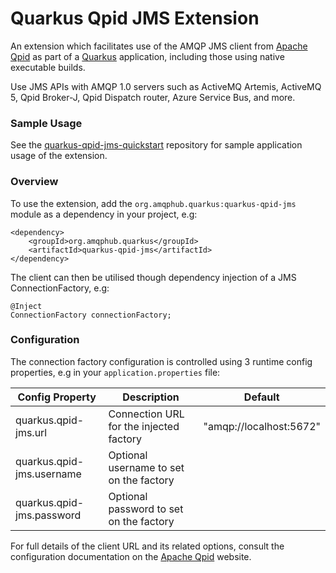# Quarkus Qpid JMS Extension

An extension which facilitates use of the AMQP JMS client from [Apache Qpid](https://qpid.apache.org/components/jms/) as part of a [Quarkus](https://quarkus.io) application, including those using native executable builds.

Use JMS APIs with AMQP 1.0 servers such as ActiveMQ Artemis, ActiveMQ 5, Qpid Broker-J, Qpid Dispatch router, Azure Service Bus, and more.

### Sample Usage

See the [quarkus-qpid-jms-quickstart](https://github.com/amqphub/quarkus-qpid-jms-quickstart/) repository for sample application usage of the extension.

### Overview

To use the extension, add the `org.amqphub.quarkus:quarkus-qpid-jms` module as a dependency in your project, e.g:

    <dependency>
        <groupId>org.amqphub.quarkus</groupId>
        <artifactId>quarkus-qpid-jms</artifactId>
    </dependency>

The client can then be utilised though dependency injection of a JMS ConnectionFactory, e.g:

    @Inject
    ConnectionFactory connectionFactory;

### Configuration

The connection factory configuration is controlled using 3 runtime config properties, e.g in your `application.properties` file:

| Config Property           | Description                             | Default                 |
| ------------------------- | --------------------------------------- | ----------------------- |
| quarkus.qpid-jms.url      | Connection URL for the injected factory | "amqp://localhost:5672" |
| quarkus.qpid-jms.username | Optional username to set on the factory |                         |
| quarkus.qpid-jms.password | Optional password to set on the factory |                         |

For full details of the client URL and its related options, consult the configuration documentation on the [Apache Qpid](https://qpid.apache.org/components/jms/) website.
